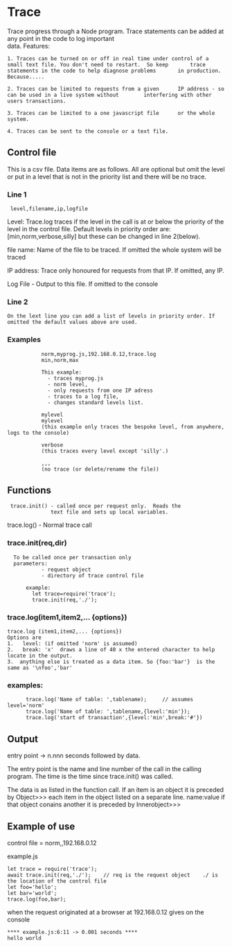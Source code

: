 

# Trace

   Trace progress through a Node program.  Trace statements
   can be added at any point in the code to log important  
   data.  Features:

    1. Traces can be turned on or off in real time under control of a small text file. You don't need to restart.  So keep       trace statements in the code to help diagnose problems       in production. Because.....  

    2. Traces can be limited to requests from a given      IP address - so can be used in a live system without        interfering with other users transactions.

    3. Traces can be limited to a one javascript file      or the whole system.

    4. Traces can be sent to the console or a text file.
 
##   Control file

  This is a csv file. Data items are as follows. All are optional 
   but omit the level or put in a level that is not in the priority list
   and there will be no trace.
  
###   Line 1

     level,filename,ip,logfile
   
   Level: Trace.log traces if the level in the call is at or below the priority of the level in the control file. Default levels in priority order are: [min,norm,verbose,silly] but these can be changed in line 2(below).
                
   file name: Name of the file to be traced. If omitted the whole system will be traced

  IP address: Trace only honoured for requests from that IP. If omitted, any IP.

  Log File   -  Output to this file. If omitted to the console  

###  Line 2

    On the lext line you can add a list of levels in priority order. If omitted the default values above are used.
   
###   Examples
               norm,myprog.js,192.168.0.12,trace.log  
               min,norm,max
               
               This example:
                 - traces myprog.js
                 - norm level,
                 - only requests from one IP adress
                 - traces to a log file,
                 - changes standard levels list.

               mylevel
               mylevel
               (this example only traces the bespoke level, from anywhere, logs to the console)

               verbose
               (this traces every level except 'silly'.)

               ,,,   
               (no trace (or delete/rename the file))

##  Functions 
  
     trace.init() - called once per request only.  Reads the  
                  text file and sets up local variables.
   trace.log() -  Normal trace call


###   trace.init(req,dir)
   
      To be called once per transaction only
      parameters:
               - request object 
               - directory of trace control file

          example:
            let trace=require('trace');
            trace.init(req,'./');


###  trace.log(item1,item2,... {options})
   

    trace.log (item1,item2,... {options})
    Options are 
    1.   level: (if omitted 'norm' is assumed)     
    2.   break: 'x'  draws a line of 40 x the entered character to help locate in the output.
    3.  anything else is treated as a data item. So {foo:'bar'}  is the same as '\nfoo','bar'

###      examples:  
  ```
        trace.log('Name of table: ',tablename);     // assumes level='norm'
        trace.log('Name of table: ',tablename,{level:'min'}); 
        trace.log('start of transaction',{level:'min',break:'#'})  
  ```

##   Output
   
   entry point   ->  n.nnn seconds 
   followed by data.
  
  The entry point is the name and line number of the call
  in the calling program.  The time is the time since 
  trace.init() was called. 

  The data is as listed in the function call. If an item 
  is an object it is preceded by 
  Object>>> 
  each item in the object listed on a separate line.
  name:value
  if that object conains another it is preceded by 
   Innerobject>>>

## Example of use 

 control file =  norm,,192.168.0.12 


  example.js
  ```
  let trace = require('trace');
  await trace.init(req,'./');    // req is the request object    ./ is the location of the control file
  let foo='hello';
  let bar='world';
  trace.log(foo,bar);
 ```
  when the request originated at a browser at 192.168.0.12 gives on the console
 
   ```
  **** example.js:6:11 -> 0.001 seconds ****
  hello world
```


